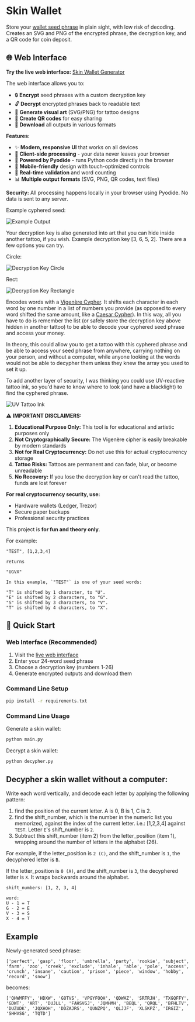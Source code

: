 Skin Wallet
====

Store your [wallet seed phrase](https://unchained.com/blog/what-is-a-bitcoin-seed-phrase/) in plain sight, with low risk of decoding. Creates an SVG and PNG of the encrypted phrase, the decryption key, and a QR code for coin deposit.

## 🌐 Web Interface

**Try the live web interface:** [Skin Wallet Generator](https://samjhill.github.io/skin-wallet/)

The web interface allows you to:
- 🔒 **Encrypt** seed phrases with a custom decryption key
- 🔓 **Decrypt** encrypted phrases back to readable text
- 🎨 **Generate visual art** (SVG/PNG) for tattoo designs
- 📱 **Create QR codes** for easy sharing
- 💾 **Download** all outputs in various formats

**Features:**
- ✨ **Modern, responsive UI** that works on all devices
- 🔐 **Client-side processing** - your data never leaves your browser
- 🚀 **Powered by Pyodide** - runs Python code directly in the browser
- 📱 **Mobile-friendly** design with touch-optimized controls
- 🎯 **Real-time validation** and word counting
- 📊 **Multiple output formats** (SVG, PNG, QR codes, text files)

**Security:** All processing happens locally in your browser using Pyodide. No data is sent to any server.

Example cyphered seed:

![Example Output](./images/cyphered-seed.png)


Your decryption key is also generated into art that you can hide inside another tattoo, if you wish.
Example decryption key [3, 6, 5, 2]. There are a few options you can try.

Circle:

![Decryption Key Circle](./images/decryption-key-circle.png)

Rect:

![Decryption Key Rectangle](./images/decryption-key-rect.png)



Encodes words with a [Vigenère Cypher](https://en.wikipedia.org/wiki/Vigen%C3%A8re_cipher). It shifts each character in each word by one number in a list of numbers you provide (as opposed to every word shifted the same amount, like a [Caesar Cypher](https://en.wikipedia.org/wiki/Caesar_cipher)). In this way, all you have to do is remember the list (or safely store the decryption key above hidden in another tattoo) to be able to decode your cyphered seed phrase and access your money. 

In theory, this could allow you to get a tattoo with this cyphered phrase and be able to access your seed phrase from anywhere, carrying nothing on your person, and without a computer, while anyone looking at the words would not be able to decypher them unless they knew the array you used to set it up.

To add another layer of security, I was thinking you could use UV-reactive tattoo ink, so you'd have to know where to look (and have a blacklight) to find the cyphered phrase.

![UV Tattoo Ink](./images/blacklight_tattoo.jpeg)

⚠️ **IMPORTANT DISCLAIMERS:**

1. **Educational Purpose Only:** This tool is for educational and artistic purposes only
2. **Not Cryptographically Secure:** The Vigenère cipher is easily breakable by modern standards
3. **Not for Real Cryptocurrency:** Do not use this for actual cryptocurrency storage
4. **Tattoo Risks:** Tattoos are permanent and can fade, blur, or become unreadable
5. **No Recovery:** If you lose the decryption key or can't read the tattoo, funds are lost forever

**For real cryptocurrency security, use:**
- Hardware wallets (Ledger, Trezor)
- Secure paper backups
- Professional security practices

This project is **for fun and theory only**.

For example:

```
"TEST", [1,2,3,4]

returns

"UGVX"

In this example, `"TEST"` is one of your seed words:

"T" is shifted by 1 character, to "U".
"E" is shifted by 2 characters, to "G".
"S" is shifted by 3 characters, to "V".
"T" is shifted by 4 characters, to "X".
```

## 🚀 Quick Start

### Web Interface (Recommended)
1. Visit the [live web interface](https://yourusername.github.io/skin-wallet/)
2. Enter your 24-word seed phrase
3. Choose a decryption key (numbers 1-26)
4. Generate encrypted outputs and download them

### Command Line Setup
```bash
pip install -r requirements.txt
```

### Command Line Usage

Generate a skin wallet:
```bash
python main.py
```

Decrypt a skin wallet:
```bash
python decypher.py
```

Decypher a skin wallet without a computer:
----

Write each word vertically, and decode each letter by applying the following pattern:


1) find the position of the current letter. A is 0, B is 1, C is 2. 
2) find the shift_number, which is the number in the numeric list you memorized, against the index of the current letter. i.e.: [1,2,3,4] against `TEST`. Letter `E`'s shift_number is `2`.
3) Subtract this shift_number (item 2) from the letter_position (item 1), wrapping around the number of letters in the alphabet (26). 

For example, if the letter_position is `2 (C)`, and the shift_number is `1`, the decyphered letter is `B`. 

If the letter_position is `0 (A)`, and the shift_number is `3`, the decyphered letter is `X`. It wraps backwards around the alphabet.

```
shift_numbers: [1, 2, 3, 4]

word:
U - 1 = T
G - 2 = E
V - 3 = S
X - 4 = T
```



Example
----

Newly-generated seed phrase:
```
['perfect', 'gasp', 'floor', 'umbrella', 'party', 'rookie', 'subject', 'farm', 'zoo', 'creek', 'exclude', 'inhale', 'able', 'pole', 'access', 'crunch', 'insane', 'caution', 'prison', 'piece', 'window', 'hobby', 'record', 'snow']
```

becomes:
```
['QHWMFFY', 'HDXW', 'GOTVS', 'VPGYFOQH', 'QDWAZ', 'SRTRJH', 'TXGQFFY', 'GDWT', 'ART', 'DUJLL', 'FAHSVGJ', 'JQMHMH', 'BEQL', 'QRQL', 'BFHLTV', 'DUZUDK', 'JQXHOH', 'DDZAJRS', 'QUNZPQ', 'QLJJF', 'XLSKPZ', 'IRGIZ', 'SHHVSG', 'TQTD']
```